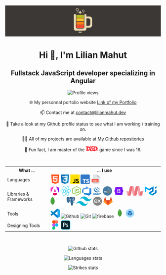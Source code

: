 <div align="center">

![Banner](/icons/coffee.png?raw=true)

# Hi 👋, I'm Lilian Mahut

## Fullstack JavaScript developer specializing in Angular

![Profile views](https://komarev.com/ghpvc/?username=Lilian-Mahut&label=Profile%20views&color=0e75b6&style=flat)

🌐 My personnal portolio website [Link of my Portfolio](https://lilianmahut.dev/)

📫 Contact me at [contact@lilianmahut.dev](mailto:contact@lilianmahut.dev)

🌱 Take a look at my Github profile status to see what I am working / training on.

👨‍💻 All of my projects are available at [My Github repositories](https://github.com/Lilian-Mahut?tab=repositories)

🎲 Fun fact, I am master of the <img src="/icons/d&d.png" alt="Dungeons & Dragons" title="Dungeons & Dragons" height="18" /> game since I was 16.

<br />
<table>
  <tr>
    <th>What ...</th>
    <th>... I use</th>
  </tr>
  <tr>
    <td>Languages</td>
    <td>
      <img src="/icons/languages/html5.png" alt="Html5" title="Html5" height="30" />  
      <img src="/icons/languages/css3.png" alt="Css3" title="Css3" height="30" />  
      <img src="/icons/languages/javascript.png" alt="Javascript" title="Javascript" height="30" />  
      <img src="/icons/languages/typescript.png" alt="Typescript" title="Typescript" height="30" /> 
      <img src="/icons/languages/sql.png" alt="SQL" title="SQL" height="30" />
  </tr>
  <tr>
    <td>Libraries & Frameworks</td>
    <td>
      <img src="/icons/technologies/angular.png" alt="Angular" title="Angular" height="30" />
      <img src="/icons/technologies/react.png" alt="React" title="React" height="30" />
      <img src="/icons/technologies/node.png" alt="Node" title="Node" height="30" />
      <img src="/icons/technologies/azure.png" alt="Azure" title="Azure" height="30" />
      <img src="/icons/technologies/jQuery.png" alt="jQuery" title="jQuery" height="30" />
      <img src="/icons/technologies/mysql.png" alt="" title="" height="30" />
      <img src="/icons/technologies/bootstrap.png" alt="Bootstrap" title="Bootstrap" height="30" />
      <img src="/icons/technologies/materialize.png" alt="Materialize" title="Materialize" height="30" />
      <img src="/icons/technologies/materialui.png" alt="Material UI" title="Material UI" height="30" />
      <img src="/icons/technologies/mongodb.png" alt="MongoDB" title="MongoDB" height="30" />
      <img src="/icons/technologies/next.png" alt="Next.js" title="Next.js" height="30" />
      <img src="/icons/technologies/postgresql.png" alt="PostgreSQL" title="PostgreSQL" height="30" />
      <img src="/icons/technologies/tailwind.png" alt="Tailwind" title="Tailwind" height="30" />
      <img src="/icons/technologies/express.png" alt="Express.js" title="Express.js" height="30" />
      <img src="/icons/technologies/gitlab.png" alt="Gitlab" title="Gitlab" height="30" />
    </td>
  </tr>
  <tr>
    <td>Tools</td>
    <td>
      <img src="https://raw.githubusercontent.com/devicons/devicon/master/icons/vscode/vscode-original.svg" alt="Visual Studio Code" height="30" title="Visual Studio Code" />
      <img src="https://static-00.iconduck.com/assets.00/github-icon-2048x1988-jzvzcf2t.png" alt="Github" height="30" title="GitHub" />
      <img src="https://www.vectorlogo.zone/logos/git-scm/git-scm-icon.svg" alt="Git" height="30" title="Git" >
      <img src="https://www.vectorlogo.zone/logos/firebase/firebase-icon.svg" alt="firebase" height="30"/>
      <img src="https://github.com/devicons/devicon/blob/v2.15.1/icons/mongodb/mongodb-original.svg" alt="MongoDB" height="30" title="MongoDB" />
      <img src="https://github.com/devicons/devicon/blob/v2.15.1/icons/webpack/webpack-original.svg" alt="WebPack" height="30" title="WebPack" />
    </td>
  </tr>
  <tr>
    <td>Designing Tools</td>
    <td>
      <img src="/icons/tools/figma.png" alt="figma" title="Figma" height="30" />
      <img src="/icons/tools/photoshop.png" alt="Photoshop" title="Photoshop" height="30" />
    </td>
  </tr>
</table>
<br />

![Github stats](https://github-readme-stats.vercel.app/api?username=joliwood&show_icons=true&locale=en&count_private=true&theme=apprentice&bg_color=ffffff00&hide_border=true)

![Languages stats](https://github-readme-stats.vercel.app/api/top-langs?username=joliwood&show_icons=true&locale=en&layout=compact&count_private=true&theme=apprentice&bg_color=ffffff00&hide_border=true)

![Strikes stats](https://github-readme-streak-stats.herokuapp.com/?user=joliwood&&count_private=true&theme=apprentice&bg_color=ffffff00&hide_border=true)

</div>

<!--
**Lilian-Mahut/Lilian-Mahut** is a ✨ _special_ ✨ repository because its `README.md` (this file) appears on your GitHub profile.

Here are some ideas to get you started:

- 🔭 I’m currently working on ...
- 🌱 I’m currently learning ...
- 👯 I’m looking to collaborate on ...
- 🤔 I’m looking for help with ...
- 💬 Ask me about ...
- 📫 How to reach me: ...
- 😄 Pronouns: ...
- ⚡ Fun fact: ...
-->
